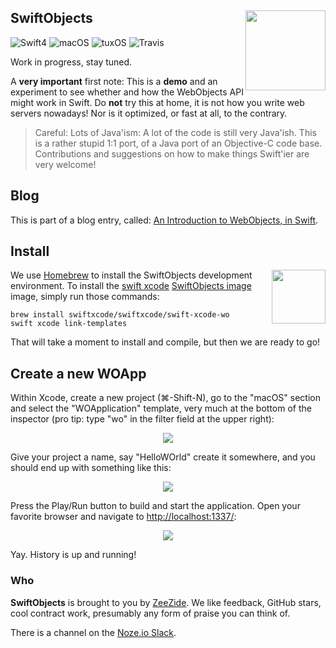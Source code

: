 <h2>SwiftObjects
  <img src="http://zeezide.com/img/SoElementIcon.svg"
       align="right" width="128" height="128" />
</h2>

![Swift4](https://img.shields.io/badge/swift-4-blue.svg)
![macOS](https://img.shields.io/badge/os-macOS-green.svg?style=flat)
![tuxOS](https://img.shields.io/badge/os-tuxOS-green.svg?style=flat)
![Travis](https://travis-ci.org/SwiftObjects/SwiftObjects.svg?branch=develop)

Work in progress, stay tuned.

A **very important** first note:
This is a **demo** and an experiment to see whether and how the WebObjects API
might work in Swift.
Do **not** try this at home, it is not how you write web servers nowadays!
Nor is it optimized, or fast at all, to the contrary.

> Careful: Lots of Java'ism:
> A lot of the code is still very Java'ish. This is a rather stupid 1:1 port,
> of a Java port of an Objective-C code base.
> Contributions and suggestions on how to make things Swift'ier are very 
> welcome!

## Blog

This is part of a blog entry, called:
[An Introduction to WebObjects, in Swift](http://www.alwaysrightinstitute.com/wo-intro/).

## Install

<a href="https://swiftxcode.github.io" target="extlink"><img src="http://zeezide.com/img/SwiftXcodePkgIcon.svg"
     align="right" width="86" height="86" style="padding: 0 0 0.5em 0.5em;" /></a>
We use [Homebrew](https://brew.sh) to install the SwiftObjects
development environment.
To install the
[swift xcode](https://swiftxcode.github.io)
[SwiftObjects image](https://github.com/SwiftXcode/SwiftObjects_XcodeImage)
image, simply run those commands:
```shell
brew install swiftxcode/swiftxcode/swift-xcode-wo
swift xcode link-templates
```

That will take a moment to install and compile, but then we are ready to go!

## Create a new WOApp

Within Xcode, create a new project (⌘-Shift-N),
go to the "macOS" section and select the "WOApplication"
template, very much at the bottom of the inspector
(pro tip: type "wo" in the filter field at the upper right):

<center><img src=
  "http://www.alwaysrightinstitute.com/images/swiftobjects/01-so-create-project-1.png" 
  /></center>

Give your project a name, say "HelloWOrld" create it somewhere, and you should
end up with something like this:

<center><img src=
  "http://www.alwaysrightinstitute.com/images/swiftobjects/05-so-create-project-5.png" 
  /></center>
  
Press the Play/Run button to build and start the application. Open your
favorite browser and navigate to
[http://localhost:1337/](http://localhost:1337/):

<center><img src=
  "http://www.alwaysrightinstitute.com/images/swiftobjects/21-main-page.png" 
  /></center>

Yay. History is up and running!



### Who

**SwiftObjects** is brought to you by
[ZeeZide](http://zeezide.de).
We like feedback, GitHub stars, cool contract work,
presumably any form of praise you can think of.

There is a channel on the [Noze.io Slack](http://slack.noze.io).
